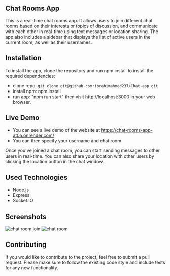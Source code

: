 
## Chat Rooms App

This is a real-time chat rooms app. It allows users to join different chat rooms based on their interests or topics of discussion, and communicate with each other in real-time using text messages or location sharing. The app also includes a sidebar that displays the list of active users in the current room, as well as their usernames.

## Installation

To install the app, clone the repository and run npm install to install the required dependencies:

- clone repo:
`git clone git@github.com:ibrahimahmed237/Chat-app.git`
- install npm:
npm install
- run app: "npm run start" then visit http://localhost:3000 in your web browser. 
## Live Demo
- You can see a live demo of the website at https://chat-rooms-app-at0a.onrender.com/ 
- You can then specify your username and chat room

Once you've joined a chat room, you can start sending messages to other users in real-time. You can also share your location with other users by clicking the location button in the chat window.
## Used Technologies

- Node.js
- Express 
- Socket.IO 
## Screenshots
![chat room join](https://github.com/ibrahimahmed237/Chat-app/assets/74437946/2f226e60-df59-4ac8-ac03-9ac00e9f8e6d)
![chat room ](https://github.com/ibrahimahmed237/Chat-app/assets/74437946/3f293558-5773-4fd7-a808-7968ea5aca9e)

## Contributing

If you would like to contribute to the project, feel free to submit a pull request. Please make sure to follow the existing code style and include tests for any new functionality.
